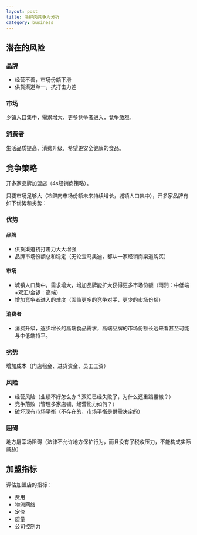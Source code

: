 ```yaml
---
layout: post
title: 冷鲜肉竞争力分析
category: business
---
```


## 潜在的风险

### 品牌

- 经营不善，市场份额下滑
- 供货渠道单一，抗打击力差

### 市场
乡镇人口集中，需求增大，更多竞争者进入，竞争激烈。

### 消费者
生活品质提高、消费升级，希望更安全健康的食品。

## 竞争策略

开多家品牌加盟店（4s经销商策略）。

只要市场足够大（冷鲜肉市场份额未来持续增长，城镇人口集中），开多家品牌有如下优势和劣势：

### 优势
#### 品牌

- 供货渠道抗打击力大大增强
- 品牌市场份额总和稳定（无论宝马奥迪，都从一家经销商渠道购买）

#### 市场

- 城镇人口集中，需求增大，增加品牌能扩大获得更多市场份额（雨润：中低端+双汇/金锣：高端）
- 增加竞争者进入的难度（面临更多的竞争对手，更少的市场份额）

#### 消费者

- 消费升级，逐步增长的高端食品需求，高端品牌的市场份额长远来看甚至可能与中低端持平。


### 劣势

增加成本（门店租金、进货资金、员工工资）

### 风险

- 经营风险（业绩不好怎么办？双汇已经失败了，为什么还重蹈覆辙？）
- 竞争落败（管理多家店铺，经营能力如何？）
- 破坏现有市场平衡（不存在的，市场平衡是供需决定的）

### 阻碍

地方屠宰场阻碍（法律不允许地方保护行为，而且没有了税收压力，不能构成实际威胁）


## 加盟指标

评估加盟店的指标：

- 费用
- 物流网络
- 定价
- 质量
- 公司控制力

